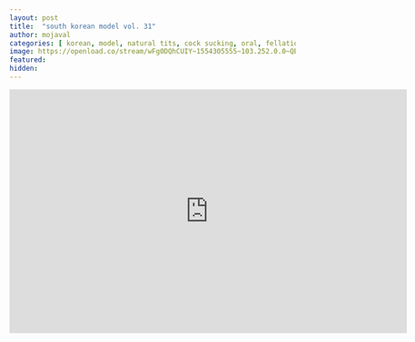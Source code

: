 ```yaml
---
layout: post
title:  "south korean model vol. 31"
author: mojaval
categories: [ korean, model, natural tits, cock sucking, oral, fellatio, dick sucking, blow job, pussy fucking, perky tits, pussy pounding, cumshot, bj, orgasm ]
image: https://openload.co/stream/wFg0DQhCUIY~1554305555~103.252.0.0~QBdmNJqr?mime=true
featured: 
hidden: 
---
```


<iframe src="https://openload.co/embed/K4dj7EArl2k/south-korean-model-vol-31___4c4b0d61fbf88970bef39d9507e97f44b03fd04e.mp4" scrolling="no" frameborder="0" width="700" height="430" allowfullscreen="true" webkitallowfullscreen="true" mozallowfullscreen="true"></iframe>